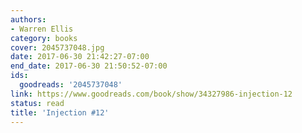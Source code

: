 ```yaml
---
authors:
- Warren Ellis
category: books
cover: 2045737048.jpg
date: 2017-06-30 21:42:27-07:00
end_date: 2017-06-30 21:50:52-07:00
ids:
  goodreads: '2045737048'
link: https://www.goodreads.com/book/show/34327986-injection-12
status: read
title: 'Injection #12'
---
```

